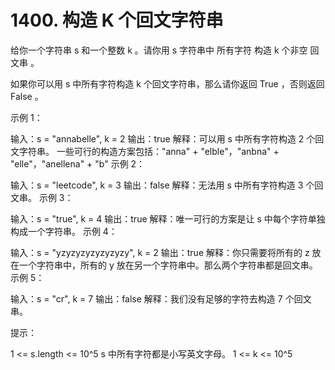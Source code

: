 # 1400. 构造 K 个回文字符串

给你一个字符串 s 和一个整数 k 。请你用 s 字符串中 所有字符 构造 k 个非空 回文串 。

如果你可以用 s 中所有字符构造 k 个回文字符串，那么请你返回 True ，否则返回 False 。

 

示例 1：

输入：s = "annabelle", k = 2
输出：true
解释：可以用 s 中所有字符构造 2 个回文字符串。
一些可行的构造方案包括："anna" + "elble"，"anbna" + "elle"，"anellena" + "b"
示例 2：

输入：s = "leetcode", k = 3
输出：false
解释：无法用 s 中所有字符构造 3 个回文串。
示例 3：

输入：s = "true", k = 4
输出：true
解释：唯一可行的方案是让 s 中每个字符单独构成一个字符串。
示例 4：

输入：s = "yzyzyzyzyzyzyzy", k = 2
输出：true
解释：你只需要将所有的 z 放在一个字符串中，所有的 y 放在另一个字符串中。那么两个字符串都是回文串。
示例 5：

输入：s = "cr", k = 7
输出：false
解释：我们没有足够的字符去构造 7 个回文串。
 

提示：

1 <= s.length <= 10^5
s 中所有字符都是小写英文字母。
1 <= k <= 10^5